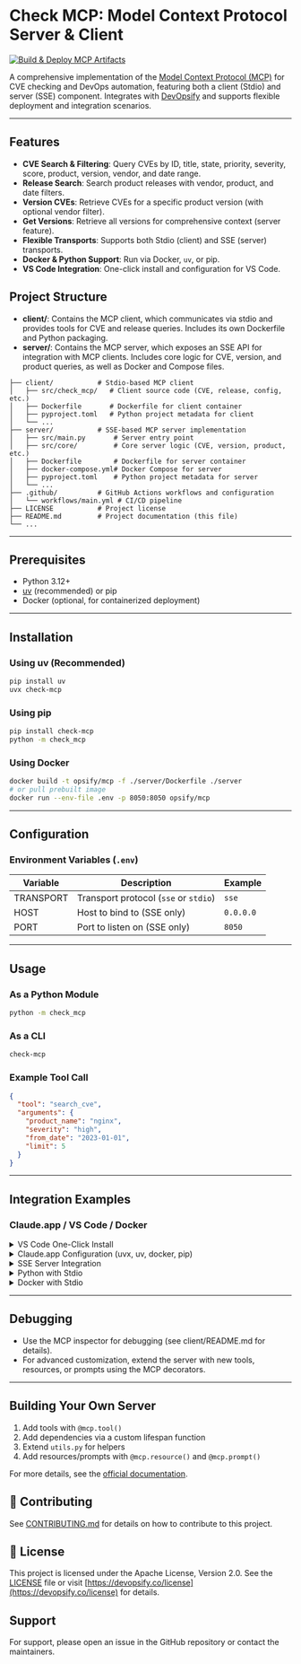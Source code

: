 # Check MCP: Model Context Protocol Server & Client

[![Build & Deploy MCP Artifacts](https://github.com/devopsifyco/check-mcp/actions/workflows/main.yml/badge.svg)](../../actions/workflows/main.yml)

A comprehensive implementation of the [Model Context Protocol (MCP)](https://modelcontextprotocol.io) for CVE checking and DevOps automation, featuring both a client (Stdio) and server (SSE) component. Integrates with [DevOpsify](https://opsify.dev) and supports flexible deployment and integration scenarios.

---

## Features

- **CVE Search & Filtering**: Query CVEs by ID, title, state, priority, severity, score, product, version, vendor, and date range.
- **Release Search**: Search product releases with vendor, product, and date filters.
- **Version CVEs**: Retrieve CVEs for a specific product version (with optional vendor filter).
- **Get Versions**: Retrieve all versions for comprehensive context (server feature).
- **Flexible Transports**: Supports both Stdio (client) and SSE (server) transports.
- **Docker & Python Support**: Run via Docker, `uv`, or pip.
- **VS Code Integration**: One-click install and configuration for VS Code.

## Project Structure
- **client/**: Contains the MCP client, which communicates via stdio and provides tools for CVE and release queries. Includes its own Dockerfile and Python packaging.
- **server/**: Contains the MCP server, which exposes an SSE API for integration with MCP clients. Includes core logic for CVE, version, and product queries, as well as Docker and Compose files.

```
├── client/           # Stdio-based MCP client
│   ├── src/check_mcp/   # Client source code (CVE, release, config, etc.)
│   ├── Dockerfile       # Dockerfile for client container
│   ├── pyproject.toml   # Python project metadata for client
│   └── ...
├── server/           # SSE-based MCP server implementation
│   ├── src/main.py       # Server entry point
│   ├── src/core/         # Core server logic (CVE, version, product, etc.)
│   ├── Dockerfile        # Dockerfile for server container
│   ├── docker-compose.yml# Docker Compose for server
│   ├── pyproject.toml    # Python project metadata for server
│   └── ...
├── .github/          # GitHub Actions workflows and configuration
│   └── workflows/main.yml # CI/CD pipeline
├── LICENSE           # Project license
├── README.md         # Project documentation (this file)
└── ...
```
---

## Prerequisites

- Python 3.12+
- [uv](https://docs.astral.sh/uv/) (recommended) or pip
- Docker (optional, for containerized deployment)

---

## Installation

### Using uv (Recommended)

```bash
pip install uv
uvx check-mcp
```

### Using pip

```bash
pip install check-mcp
python -m check_mcp
```

### Using Docker

```bash
docker build -t opsify/mcp -f ./server/Dockerfile ./server
# or pull prebuilt image
docker run --env-file .env -p 8050:8050 opsify/mcp
```

---

## Configuration

### Environment Variables (`.env`)

| Variable    | Description                                 | Example                |
|-------------|---------------------------------------------|------------------------|
| TRANSPORT   | Transport protocol (`sse` or `stdio`)       | `sse`                  |
| HOST        | Host to bind to (SSE only)                  | `0.0.0.0`              |
| PORT        | Port to listen on (SSE only)                | `8050`                 |

---

## Usage

### As a Python Module

```bash
python -m check_mcp
```

### As a CLI

```bash
check-mcp
```

### Example Tool Call

```json
{
  "tool": "search_cve",
  "arguments": {
    "product_name": "nginx",
    "severity": "high",
    "from_date": "2023-01-01",
    "limit": 5
  }
}
```

---

## Integration Examples

### Claude.app / VS Code / Docker

<details>
<summary>VS Code One-Click Install</summary>

[![Install with UV in VS Code](https://img.shields.io/badge/VS_Code-UV-0098FF?style=flat-square&logo=visualstudiocode&logoColor=white)](https://insiders.vscode.dev/redirect/mcp/install?name=check&config=%7B%22command%22%3A%22uvx%22%2C%22args%22%3A%5B%22check-mcp%22%5D%7D)
[![Install with Docker in VS Code](https://img.shields.io/badge/VS_Code-Docker-0098FF?style=flat-square&logo=visualstudiocode&logoColor=white)](https://insiders.vscode.dev/redirect/mcp/install?name=check&config=%7B%22command%22%3A%22docker%22%2C%22args%22%3A%5B%22run%22%2C%22-i%22%2C%22--rm%22%2C%22mcp%2Fcheck%22%5D%7D)

</details>

<details>
<summary>Claude.app Configuration (uvx, uv, docker, pip)</summary>

```json
"mcpServers": {
  "check": {
    "command": "uvx",
    "args": ["check-mcp"]
  }
}
```

```json
"mcpServers": {
  "check": {
    "command": "uv",
    "args": ["--directory", "E://check-mcp/client", "run", "check-mcp"]
  }
}
```

```json
"mcpServers": {
  "check": {
    "command": "docker",
    "args": ["run", "-i", "--rm", "opsifydev/check-mcp:latest-client"]
  }
}
```

```json
"mcpServers": {
  "check": {
    "command": "python",
    "args": ["-m", "check_mcp"]
  }
}
```
</details>

<details>
<summary>SSE Server Integration</summary>

```json
{
  "mcpServers": {
    "devopsify": {
      "transport": "sse",
      "url": "http://localhost:8050/sse"
    }
  }
}
```

*For Windsurf users, use `serverUrl` instead of `url`.*

*For n8n users, use `host.docker.internal` instead of `localhost`.*
</details>

<details>
<summary>Python with Stdio</summary>

```json
{
  "mcpServers": {
    "devopsify": {
      "command": "your/path/to/check-mcp/.venv/Scripts/python.exe",
      "args": ["your/path/to/check-mcp/src/main.py"],
      "env": {
        "TRANSPORT": "stdio"
      }
    }
  }
}
```
</details>

<details>
<summary>Docker with Stdio</summary>

```json
{
  "mcpServers": {
    "devopsify": {
      "command": "docker",
      "args": ["run", "--rm", "-i", "-e", "TRANSPORT", "opsifydev/check-mcp"],
      "env": {
        "TRANSPORT": "stdio"
      }
    }
  }
}
```
</details>

---

## Debugging

- Use the MCP inspector for debugging (see client/README.md for details).
- For advanced customization, extend the server with new tools, resources, or prompts using the MCP decorators.

---

## Building Your Own Server

1. Add tools with `@mcp.tool()`
2. Add dependencies via a custom lifespan function
3. Extend `utils.py` for helpers
4. Add resources/prompts with `@mcp.resource()` and `@mcp.prompt()`


For more details, see the [official documentation](https://devopsifyco.github.io/check-cli).

## 🤝 Contributing

See [CONTRIBUTING.md](CONTRIBUTING.md) for details on how to contribute to this project.

## 🎫 License

This project is licensed under the Apache License, Version 2.0. See the [LICENSE](LICENSE) file or visit [https://devopsify.co/license](https://devopsify.co/license) for details.

## Support

For support, please open an issue in the GitHub repository or contact the maintainers.